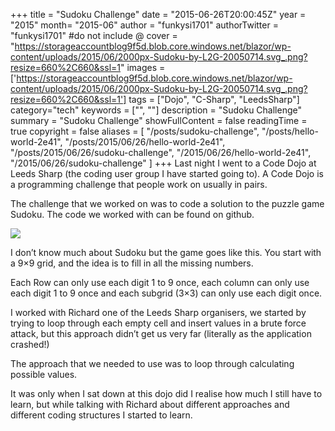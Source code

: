 +++
title = "Sudoku Challenge"
date = "2015-06-26T20:00:45Z"
year = "2015"
month= "2015-06"
author = "funkysi1701"
authorTwitter = "funkysi1701" #do not include @
cover = "https://storageaccountblog9f5d.blob.core.windows.net/blazor/wp-content/uploads/2015/06/2000px-Sudoku-by-L2G-20050714.svg_.png?resize=660%2C660&ssl=1"
images =['https://storageaccountblog9f5d.blob.core.windows.net/blazor/wp-content/uploads/2015/06/2000px-Sudoku-by-L2G-20050714.svg_.png?resize=660%2C660&ssl=1']
tags = ["Dojo", "C-Sharp", "LeedsSharp"]
category="tech"
keywords = ["", ""]
description =  "Sudoku Challenge"
summary = "Sudoku Challenge"
showFullContent = false
readingTime = true
copyright = false
aliases = [
    "/posts/sudoku-challenge",
    "/posts/hello-world-2e41",
    "/posts/2015/06/26/hello-world-2e41",
    "/posts/2015/06/26/sudoku-challenge",
    "/2015/06/26/hello-world-2e41",
    "/2015/06/26/sudoku-challenge"
]
+++
Last night I went to a Code Dojo at Leeds Sharp (the coding user group I have started going to). A Code Dojo is a programming challenge that people work on usually in pairs.

The challenge that we worked on was to code a solution to the puzzle game Sudoku. The code we worked with can be found on github.

![](https://storageaccountblog9f5d.blob.core.windows.net/blazor/wp-content/uploads/2015/06/2000px-Sudoku-by-L2G-20050714.svg_.png?resize=660%2C660&ssl=1)

I don’t know much about Sudoku but the game goes like this. You start with a 9×9 grid, and the idea is to fill in all the missing numbers.

Each Row can only use each digit 1 to 9 once, each column can only use each digit 1 to 9 once and each subgrid (3×3) can only use each digit once.

I worked with Richard one of the Leeds Sharp organisers, we started by trying to loop through each empty cell and insert values in a brute force attack, but this approach didn’t get us very far (literally as the application crashed!)

The approach that we needed to use was to loop through calculating possible values.

It was only when I sat down at this dojo did I realise how much I still have to learn, but while talking with Richard about different approaches and different coding structures I started to learn.